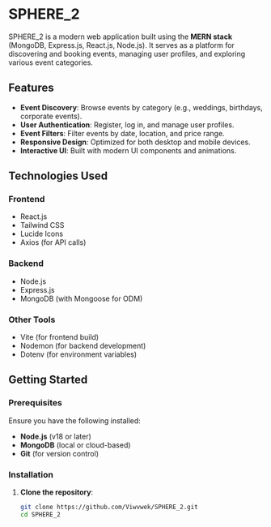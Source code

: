 # SPHERE_2  

SPHERE_2 is a modern web application built using the **MERN stack** (MongoDB, Express.js, React.js, Node.js). It serves as a platform for discovering and booking events, managing user profiles, and exploring various event categories.  

## Features  

- **Event Discovery**: Browse events by category (e.g., weddings, birthdays, corporate events).  
- **User Authentication**: Register, log in, and manage user profiles.  
- **Event Filters**: Filter events by date, location, and price range.  
- **Responsive Design**: Optimized for both desktop and mobile devices.  
- **Interactive UI**: Built with modern UI components and animations.  

## Technologies Used  

### Frontend  
- React.js  
- Tailwind CSS  
- Lucide Icons  
- Axios (for API calls)  

### Backend  
- Node.js  
- Express.js  
- MongoDB (with Mongoose for ODM)  

### Other Tools  
- Vite (for frontend build)  
- Nodemon (for backend development)  
- Dotenv (for environment variables)  

## Getting Started  

### Prerequisites  
Ensure you have the following installed:  
- **Node.js** (v18 or later)  
- **MongoDB** (local or cloud-based)  
- **Git** (for version control)  

### Installation  

1. **Clone the repository**:  
   ```bash
   git clone https://github.com/Viwvwek/SPHERE_2.git
   cd SPHERE_2
